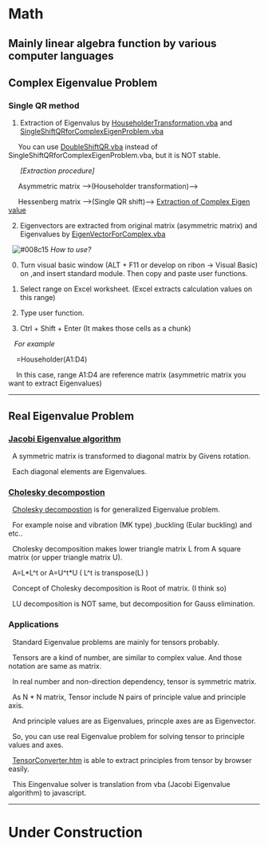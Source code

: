 # Math
Mainly linear algebra function by various computer languages
---

## Complex Eigenvalue Problem
### Single QR method

1) Extraction of Eigenvalus by <a href="HouseholderTransformation.vba">HouseholderTransformation.vba</a> and <a href="SingleShiftQRforComplexEigenProblem.vba">SingleShiftQRforComplexEigenProblem.vba</a>

&nbsp;&nbsp;&nbsp;&nbsp;&nbsp;You can use <a href="DoubleShiftQR.vba">DoubleShiftQR.vba</a> instead of SingleShiftQRforComplexEigenProblem.vba, but it is NOT stable.<br>

&nbsp;&nbsp;&nbsp;&nbsp;&nbsp;  <i> [Extraction procedure] </i>

&nbsp;&nbsp;&nbsp;&nbsp;&nbsp;Asymmetric matrix -->(Householder transformation)-->

&nbsp;&nbsp;&nbsp;&nbsp;&nbsp;Hessenberg matrix -->(Single QR shift)--> <u>Extraction of Complex Eigen value</u>


2) Eigenvectors are extracted from original matrix (asymmetric matrix) and Eigenvalues by <a href="EigenVectorForComplex.vba">EigenVectorForComplex.vba</a>

&nbsp;&nbsp;![#008c15](https://placehold.it/15/008c15/000000?text=+)
<em> How to use?</em><br>

0) Turn visual basic window (ALT + F11 or develop on ribon -> Visual Basic) on ,and insert standard module. Then copy and paste user functions.

1) Select range on Excel worksheet. (Excel extracts calculation values on this range)

2) Type user function.

3) Ctrl + Shift + Enter (It makes those cells as a chunk)

&nbsp;&nbsp; <em> For example </em>

&nbsp;&nbsp;&nbsp;&nbsp;=Householder(A1:D4)

&nbsp;&nbsp;&nbsp;&nbsp;In this case, range A1:D4 are reference matrix (asymmetric matrix you want to extract Eigenvalues)

---
## Real Eigenvalue Problem
### <a href="EigenValuesForSymmetricMatirx.vba">Jacobi Eigenvalue algorithm</a>

&nbsp;&nbsp;A symmetric matrix is transformed to diagonal matrix by Givens rotation.

&nbsp;&nbsp;Each diagonal elements are Eigenvalues.

### <a href="CholeskyDecomposition.vba">Cholesky decompostion</a>

&nbsp;&nbsp;<a href="CholeskyDecomposition.vba">Cholesky decompostion</a> is for generalized Eigenvalue problem.<br>

&nbsp;&nbsp;For example noise and vibration (MK type) ,buckling (Eular buckling) and etc..

&nbsp;&nbsp;Cholesky decomposition makes lower triangle matrix L from A square matrix (or upper triangle matrix U).

&nbsp;&nbsp;A=L\*L^t or A=U^t\*U ( L^t is transpose(L) )

&nbsp;&nbsp;Concept of Cholesky decomposition is Root of matrix. (I think so)

&nbsp;&nbsp;LU decomposition is NOT same, but decomposition for Gauss elimination.

### Applications

&nbsp;&nbsp;Standard Eigenvalue problems are mainly for tensors probably.

&nbsp;&nbsp;Tensors are a kind of number, are similar to complex value. And those notation are same as matrix.

&nbsp;&nbsp;In real number and non-direction dependency, tensor is symmetric matrix.

&nbsp;&nbsp;As N * N matrix, Tensor include N pairs of principle value and principle axis.

&nbsp;&nbsp;And principle values are as Eigenvalues, princple axes are as Eigenvector.

&nbsp;&nbsp;So, you can use real Eigenvalue problem for solving tensor to principle values and axes.

&nbsp;&nbsp;<a href="TensorConverter.htm">TensorConverter.htm</a> is able to extract principles from tensor by browser easily.

&nbsp;&nbsp;This Eingenvalue solver is translation from vba (Jacobi Eigenvalue algorithm) to javascript.

---

# Under Construction
